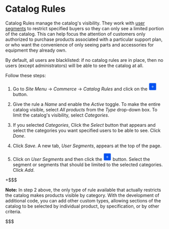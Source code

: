 # Catalog Rules [](id=catalog-rules)

Catalog Rules manage the catalog's visibility. They work with 
[user segments](/web/commerce/documentation/-/knowledge_base/1-0/user-segmentation)
to restrict specified buyers so they can only see a limited portion of the
catalog. This can help focus the attention of customers only authorized
to purchase products associated with a particular support plan, or who want the
convenience of only seeing parts and accessories for equipment they already
own.

By default, all users are blacklisted: if no catalog rules are in place, then no
users (except administrators) will be able to see the catalog at all.

Follow these steps:

1.  Go to *Site Menu* &rarr; *Commerce* &rarr; *Catalog Rules* and click on the
    ![Add](../../images/icon-add.png) button.

2.  Give the rule a *Name* and enable the *Active* toggle. To make the entire
    catalog visible, select *All products* from the *Type* drop-down box. To
    limit the catalog's visibility, select *Categories*.

3.  If you selected *Categories*, Click the *Select* button that appears and
    select the categories you want specified users to be able to see. Click
    *Done*.

4.  Click *Save*. A new tab, *User Segments*, appears at the top of the page.

5.  Click on *User Segments* and then click the
    ![Add](../../images/icon-add.png) button. Select the segment or segments
    that should be limited to the selected categories. Click *Add*.

+$$$

**Note:** In step 2 above, the only type of rule available that actually
restricts the catalog makes products visible by category. With the development
of additional code, you can add other custom types, allowing sections of the
catalog to be selected by individual product, by specification, or by other
criteria. 

$$$
